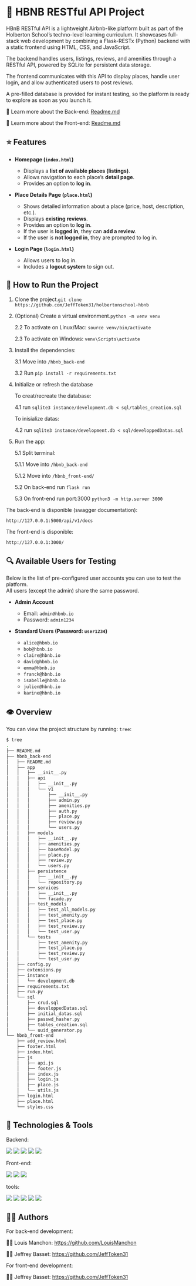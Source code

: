 # 📘 HBNB RESTful API Project

HBnB RESTful API is a lightweight Airbnb-like platform built as part of the Holberton School’s techno-level learning curriculum.
It showcases full-stack web development by combining a Flask-RESTx (Python) backend with a static frontend using HTML, CSS, and JavaScript.

The backend handles users, listings, reviews, and amenities through a RESTful API, powered by SQLite for persistent data storage.

The frontend communicates with this API to display places, handle user login, and allow authenticated users to post reviews.

A pre-filled database is provided for instant testing, so the platform is ready to explore as soon as you launch it.

🔗 Learn more about the Back-end: [Readme.md](https://github.com/JeffToken31/holbertonschool-hbnb/blob/main/part4/hbnb_back-end/README.md)

🔗 Learn more about the Front-end: [Readme.md](https://github.com/JeffToken31/holbertonschool-hbnb/blob/jeff/part4/hbnb_front-end/README.md)

## ⭐ Features

- **Homepage (`index.html`)**

  - Displays a **list of available places (listings)**.
  - Allows navigation to each place’s **detail page**.
  - Provides an option to **log in**.

- **Place Details Page (`place.html`)**

  - Shows detailed information about a place (price, host, description, etc.).
  - Displays **existing reviews**.
  - Provides an option to **log in**.
  - If the user is **logged in**, they can **add a review**.
  - If the user is **not logged in**, they are prompted to log in.

- **Login Page (`login.html`)**
  - Allows users to log in.
  - Includes a **logout system** to sign out.

## 🚀 How to Run the Project

1. Clone the project.`git clone https://github.com/JeffToken31/holbertonschool-hbnb`

2. (Optional) Create a virtual environment.`python -m venv venv`

   2.2 To activate on Linux/Mac: `source venv/bin/activate`

   2.3 To activate on Windows: `venv\Scripts\activate`

3. Install the dependencies:

   3.1 Move into `/hbnb_back-end`

   3.2 Run `pip install -r requirements.txt`

4. Initialize or refresh the database

   To creat/recreate the database:

   4.1 run `sqlite3 instance/development.db < sql/tables_creation.sql`

   To inisialize datas:

   4.2 run `sqlite3 instance/development.db < sql/developpedDatas.sql`

5. Run the app:

   5.1 Split terminal:

   5.1.1 Move into `/hbnb_back-end`

   5.1.2 Move into `/hbnb_front-end/`

   5.2 On back-end run `flask run`

   5.3 On front-end run port:3000 `python3 -m http.server 3000`

The back-end is disponible (swagger documentation):

`http://127.0.0.1:5000/api/v1/docs`

The front-end is disponible:

`http://127.0.0.1:3000/`

## 🔍 Available Users for Testing

Below is the list of pre-configured user accounts you can use to test the platform.  
All users (except the admin) share the same password.

- **Admin Account**

  - Email: `admin@hbnb.io`
  - Password: `admin1234`

- **Standard Users (Password: `user1234`)**
  - `alice@hbnb.io`
  - `bob@hbnb.io`
  - `claire@hbnb.io`
  - `david@hbnb.io`
  - `emma@hbnb.io`
  - `franck@hbnb.io`
  - `isabelle@hbnb.io`
  - `julien@hbnb.io`
  - `karine@hbnb.io`

## 👁️ Overview

You can view the project structure by running: `tree`:

```bash
$ tree
.
├── README.md
├── hbnb_back-end
│   ├── README.md
│   ├── app
│   │   ├── __init__.py
│   │   ├── api
│   │   │   ├── __init__.py
│   │   │   └── v1
│   │   │       ├── __init__.py
│   │   │       ├── admin.py
│   │   │       ├── amenities.py
│   │   │       ├── auth.py
│   │   │       ├── place.py
│   │   │       ├── review.py
│   │   │       └── users.py
│   │   ├── models
│   │   │   ├── __init__.py
│   │   │   ├── amenities.py
│   │   │   ├── baseModel.py
│   │   │   ├── place.py
│   │   │   ├── review.py
│   │   │   └── users.py
│   │   ├── persistence
│   │   │   ├── __init__.py
│   │   │   └── repository.py
│   │   ├── services
│   │   │   ├── __init__.py
│   │   │   └── facade.py
│   │   ├── test_models
│   │   │   ├── test_all_models.py
│   │   │   ├── test_amenity.py
│   │   │   ├── test_place.py
│   │   │   ├── test_review.py
│   │   │   └── test_user.py
│   │   └── tests
│   │       ├── test_amenity.py
│   │       ├── test_place.py
│   │       ├── test_review.py
│   │       └── test_user.py
│   ├── config.py
│   ├── extensions.py
│   ├── instance
│   │   └── development.db
│   ├── requirements.txt
│   ├── run.py
│   └── sql
│       ├── crud.sql
│       ├── developpedDatas.sql
│       ├── initial_datas.sql
│       ├── passwd_hasher.py
│       ├── tables_creation.sql
│       └── uuid_generator.py
└── hbnb_front-end
    ├── add_review.html
    ├── footer.html
    ├── index.html
    ├── js
    │   ├── api.js
    │   ├── footer.js
    │   ├── index.js
    │   ├── login.js
    │   ├── place.js
    │   └── utils.js
    ├── login.html
    ├── place.html
    └── styles.css
```

## 🔧 Technologies & Tools

<div>
    <p>Backend:</p>
        <img src="https://img.shields.io/badge/Python-3776AB?style=for-the-badge&logo=python&logoColor=white" />
        <img src="https://img.shields.io/badge/Bash-4EAA25?style=for-the-badge&logo=gnubash&logoColor=white" />
        <img src="https://img.shields.io/badge/Flask--RESTx-lightgrey?style=for-the-badge&logo=flask&logoColor=white" />
        <img src="https://img.shields.io/badge/REST%20API-005571?style=for-the-badge&logo=api&logoColor=white" />
        <img src="https://img.shields.io/badge/JSON-333333?style=for-the-badge&logo=json&logoColor=white" />
    <p>Front-end:</p>
        <img src="https://img.shields.io/badge/JavaScript-F7DF1E?style=for-the-badge&logo=javascript&logoColor=black"/>
        <img src="https://img.shields.io/badge/HTML5-E34F26?style=for-the-badge&logo=html5&logoColor=white"/>
        <img src="https://img.shields.io/badge/CSS3-1572B6?style=for-the-badge&logo=css3&logoColor=white"/>
    <p>tools:</p>

<img src="https://img.shields.io/badge/Postman-FF6C37?style=for-the-badge&logo=postman&logoColor=white" />
<img src="https://img.shields.io/badge/Swagger-85EA2D?style=for-the-badge&logo=swagger&logoColor=black" />
<img src="https://img.shields.io/badge/Git-F05032?style=for-the-badge&logo=git&logoColor=white" />
<img src="https://img.shields.io/badge/Linux-FCC624?style=for-the-badge&logo=linux&logoColor=black"/>
<img src="https://img.shields.io/badge/VS%20Code-007ACC?style=for-the-badge&logo=visual-studio-code&logoColor=white"/>

</div>

## 🧑‍🏫 Authors

For back-end development:

👨‍💻 Louis Manchon: <https://github.com/LouisManchon>

👨‍💻 Jeffrey Basset: <https://github.com/JeffToken31>

For front-end development:

👨‍💻 Jeffrey Basset: <https://github.com/JeffToken31>
